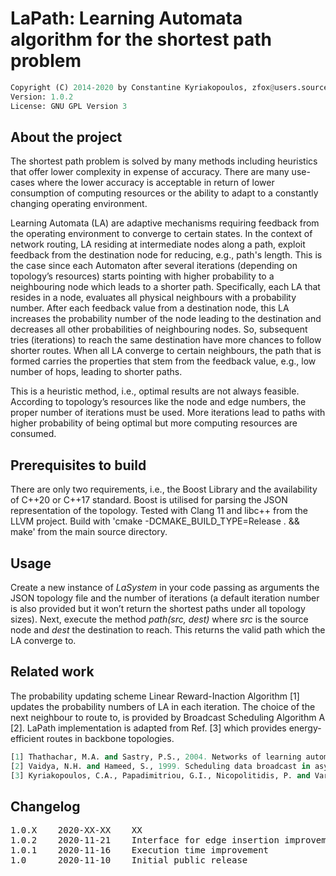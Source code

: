 # LaPath: Learning Automata algorithm for the shortest path problem

```python
Copyright (C) 2014-2020 by Constantine Kyriakopoulos, zfox@users.sourceforge.net
Version: 1.0.2
License: GNU GPL Version 3
```


## About the project

The shortest path problem is solved by many methods including heuristics that offer lower complexity in expense of accuracy. There are many use-cases where the lower accuracy is acceptable in return of lower consumption of computing resources or the ability to adapt to a constantly changing operating environment.

Learning Automata (LA) are adaptive mechanisms requiring feedback from the operating environment to converge to certain states. In the context of network routing, LA residing at intermediate nodes along a path, exploit feedback from the destination node for reducing, e.g., path's length. This is the case since each Automaton after several iterations (depending on topology’s resources) starts pointing with higher probability to a neighbouring node which leads to a shorter path. Specifically, each LA that resides in a node, evaluates all physical neighbours with a probability number. After each feedback value from a destination node, this LA increases the probability number of the node leading to the destination and decreases all other probabilities of neighbouring nodes. So, subsequent tries (iterations) to reach the same destination have more chances to follow shorter routes. When all LA converge to certain neighbours, the path that is formed carries the properties that stem from the feedback value, e.g., low number of hops, leading to shorter paths.

This is a heuristic method, i.e., optimal results are not always feasible. According to topology’s resources like the node and edge numbers, the proper number of iterations must be used. More iterations lead to paths with higher probability of being optimal but more computing resources are consumed.


## Prerequisites to build

There are only two requirements, i.e., the Boost Library and the availability of C++20 or C++17 standard. Boost is utilised for parsing the JSON representation of the topology. Tested with Clang 11 and libc++ from the LLVM project. Build with 'cmake -DCMAKE_BUILD_TYPE=Release . && make' from the main source directory.


## Usage

Create a new instance of <em>LaSystem</em> in your code passing as arguments the JSON topology file and the number of iterations (a default iteration number is also provided but it won’t return the shortest paths under all topology sizes). Next, execute the method <em>path(src, dest)</em> where <em>src</em> is the source node and <em>dest</em> the destination to reach. This returns the valid path which the LA converge to.


## Related work

The probability updating scheme Linear Reward-Inaction Algorithm [1] updates the probability numbers of LA in each iteration. The choice of the next neighbour to route to, is provided by Broadcast Scheduling Algorithm A [2]. LaPath implementation is adapted from Ref. [3] which provides energy-efficient routes in backbone topologies. 

```python
[1] Thathachar, M.A. and Sastry, P.S., 2004. Networks of learning automata: Techniques for online stochastic optimization. Springer Science & Business Media.
[2] Vaidya, N.H. and Hameed, S., 1999. Scheduling data broadcast in asymmetric communication environments. Wireless Networks, 5(3), pp.171-182.
[3] Kyriakopoulos, C.A., Papadimitriou, G.I., Nicopolitidis, P. and Varvarigos, E., 2016. On the use of learning automata for energy saving in optical backbone networks. Electronic Notes in Discrete Mathematics, 51, pp.15-22.
```

## Changelog

<pre>
1.0.X    2020-XX-XX    XX
1.0.2    2020-11-21    Interface for edge insertion improvement
1.0.1    2020-11-16    Execution time improvement
1.0      2020-11-10    Initial public release
</pre>
